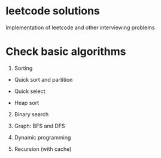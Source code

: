 # leetcode solutions
Implementation of leetcode and other interviewing problems

# Check basic algorithms
1. Sorting
- Quick sort and partition

- Quick select

- Heap sort

2. Binary search

3. Graph: BFS and DFS

4. Dynamic programming

5. Recursion (with cache)